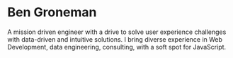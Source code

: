 # Ben Groneman
A mission driven engineer with a drive to solve user experience challenges with data-driven and intuitive solutions. I bring diverse experience in Web Development, data engineering, consulting, with a soft spot for JavaScript.
